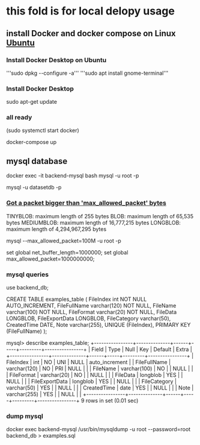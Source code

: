 # this fold is for local delopy usage

## install Docker and docker compose on Linux [Ubuntu](https://docs.docker.com/desktop/install/ubuntu/)

### Install Docker Desktop on Ubuntu

'''sudo dpkg --configure -a'''
'''sudo apt install gnome-terminal'''

### Install Docker Desktop

sudo apt-get update

### all ready

(sudo systemctl start docker)

docker-compose up

## mysql database

docker exec -it backend-mysql bash
mysql -u root -p

mysql -u datasetdb -p

### [Got a packet bigger than 'max_allowed_packet' bytes](https://stackoverflow.com/questions/93128/mysql-error-1153-got-a-packet-bigger-than-max-allowed-packet-bytes)

TINYBLOB: maximum length of 255 bytes
BLOB: maximum length of 65,535 bytes
MEDIUMBLOB: maximum length of 16,777,215 bytes
LONGBLOB: maximum length of 4,294,967,295 bytes

mysql --max_allowed_packet=100M -u root -p

set global net_buffer_length=1000000; 
set global max_allowed_packet=1000000000;

### mysql queries

use backend_db;

CREATE TABLE examples_table (
    FileIndex int NOT NULL AUTO_INCREMENT,
    FileFullName varchar(120) NOT NULL,
    FileName varchar(100) NOT NULL,
    FileFormat varchar(20) NOT NULL,
    FileData LONGBLOB,
    FileExportData LONGBLOB,
    FileCategory varchar(50),
    CreatedTime DATE,
    Note varchar(255),
    UNIQUE (FileIndex),
    PRIMARY KEY (FileFullName)
);

mysql> describe examples_table;
+----------------+--------------+------+-----+---------+----------------+
| Field          | Type         | Null | Key | Default | Extra          |
+----------------+--------------+------+-----+---------+----------------+
| FileIndex      | int          | NO   | UNI | NULL    | auto_increment |
| FileFullName   | varchar(120) | NO   | PRI | NULL    |                |
| FileName       | varchar(100) | NO   |     | NULL    |                |
| FileFormat     | varchar(20)  | NO   |     | NULL    |                |
| FileData       | longblob     | YES  |     | NULL    |                |
| FileExportData | longblob     | YES  |     | NULL    |                |
| FileCategory   | varchar(50)  | YES  |     | NULL    |                |
| CreatedTime    | date         | YES  |     | NULL    |                |
| Note           | varchar(255) | YES  |     | NULL    |                |
+----------------+--------------+------+-----+---------+----------------+
9 rows in set (0.01 sec)

### dump mysql 

docker exec backend-mysql /usr/bin/mysqldump -u root --password=root backend_db > examples.sql